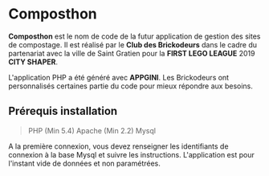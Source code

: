 # Composthon
**Composthon** est le nom de code de la futur application de gestion des sites de compostage.
Il est réalisé par le **Club des Brickodeurs** dans le cadre du partenariat avec la ville de Saint Gratien pour la **FIRST LEGO LEAGUE** 2019 **CITY SHAPER**.

L'application PHP a été généré avec **APPGINI**.
Les Brickodeurs ont personnalisés certaines partie du code pour mieux répondre aux besoins.

## Prérequis installation

> PHP (Min 5.4)
> Apache (Min 2.2)
> Mysql

A la première connexion, vous devez renseigner les identifiants de connexion à la base Mysql et suivre les instructions.
L'application est pour l'instant vide de données et non paramétrées.
